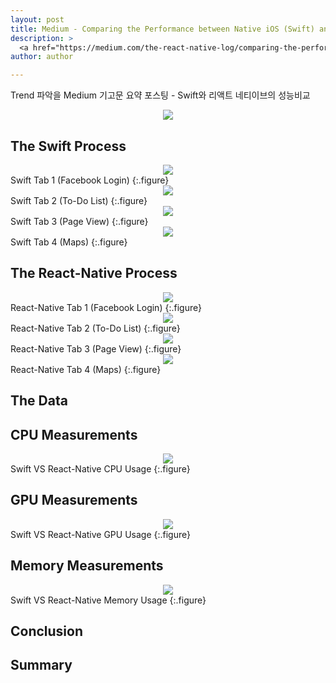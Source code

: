 ```yaml
---
layout: post
title: Medium - Comparing the Performance between Native iOS (Swift) and React-Native
description: >
  <a href="https://medium.com/the-react-native-log/comparing-the-performance-between-native-ios-swift-and-react-native-7b5490d363e2">원문 - John A. Calderaio</a>
author: author

---
```

Trend 파악을 Medium 기고문 요약 포스팅 - Swift와 리액트 네티이브의 성능비교

<center>
<img src="https://miro.medium.com/max/1584/1*e1ndrqm2zZhe7IVjA6ugpw.jpeg"/>
</center>

## The Swift Process

<center>
<img src="https://miro.medium.com/max/2372/1*2rOfHO8rCsb8S8EANfTXCg.png"/>
</center>
Swift Tab 1 (Facebook Login)
{:.figure}

<center>
<img src="https://miro.medium.com/max/2324/1*oqP5ST5jpRs-ag_WCqEXjA.png"/>
</center>
Swift Tab 2 (To-Do List)
{:.figure}

<center>
<img src="https://miro.medium.com/max/2568/1*YPb_6vT2RWm54CVDvl84WQ.png"/>
</center>
Swift Tab 3 (Page View)
{:.figure}

<center>
<img src="https://miro.medium.com/max/1092/1*S3KFEaCqOzPJ22DPvxGfRQ.png"/>
</center>
Swift Tab 4 (Maps)
{:.figure}

## The React-Native Process

<center>
<img src="https://miro.medium.com/max/2332/1*wvxOOPoww_9IZto4cSpXYQ.png"/>
</center>
React-Native Tab 1 (Facebook Login)
{:.figure}

<center>
<img src="https://miro.medium.com/max/2288/1*4sSsR52cS8fQ30uf0hmbWw.png"/>
</center>
React-Native Tab 2 (To-Do List)
{:.figure}

<center>
<img src="https://miro.medium.com/max/2580/1*lh7tO4NH2DHbbrLle_vZ9A.png"/>
</center>
React-Native Tab 3 (Page View)
{:.figure}

<center>
<img src="https://miro.medium.com/max/1088/1*xYt9lyH_vaT5NQTOz86e2A.png"/>
</center>
React-Native Tab 4 (Maps)
{:.figure}

## The Data

## CPU Measurements

<center>
<img src="https://miro.medium.com/max/2720/1*pSaqGVOJ8EnNgSr3i7cmwg.png"/>
</center>
Swift VS React-Native CPU Usage
{:.figure}

## GPU Measurements

<center>
<img src="https://miro.medium.com/max/2696/1*VCrdvrBoterX_v25H9z3Pw.png"/>
</center>
Swift VS React-Native GPU Usage
{:.figure}

## Memory Measurements

<center>
<img src="https://miro.medium.com/max/2636/1*afsNjC6HJFl1wPUCZCPIeg.png"/>
</center>
Swift VS React-Native Memory Usage
{:.figure}

## Conclusion

## Summary
